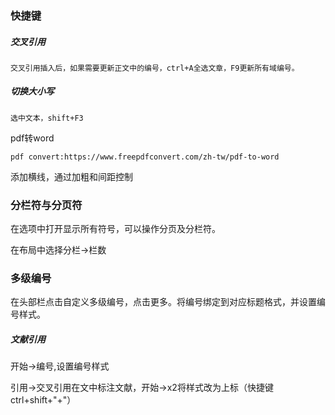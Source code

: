 ### 快捷键

##### 交叉引用

```
交叉引用插入后，如果需要更新正文中的编号，ctrl+A全选文章，F9更新所有域编号。
```

##### 切换大小写

```
选中文本，shift+F3
```



pdf转word

```
pdf convert:https://www.freepdfconvert.com/zh-tw/pdf-to-word
```



添加横线，通过加粗和间距控制

### 分栏符与分页符

在选项中打开显示所有符号，可以操作分页及分栏符。

在布局中选择分栏->栏数

### 多级编号

在头部栏点击自定义多级编号，点击更多。将编号绑定到对应标题格式，并设置编号样式。

##### 文献引用

开始->编号,设置编号样式

引用->交叉引用在文中标注文献，开始->x2将样式改为上标（快捷键ctrl+shift+"+"）

